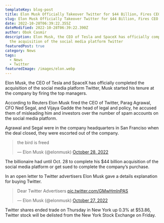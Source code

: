 ```yaml
---
templateKey: blog-post
title: Elon Musk Officially Takeover Twitter for $44 Billion, Fires CEO and CFO
slug: Elon Musk Officially Takeover Twitter for $44 Billion, Fires CEO and CFO
date: 2022-10-28T06:39:22.355Z
dateModified: 2022-10-28T06:39:22.390Z
author: Obok Casmir
description: E﻿lon Musk, the CEO of Tesla and SpaceX has officially completed
  the acquisition of the social media platform Twitter
featuredPost: true
category: News
tags:
  - News
  - Twitter
featuredImage: /images/elon.webp
---
```

E﻿lon Musk, the CEO of Tesla and SpaceX has officially completed the acquisition of the social media platform Twitter, Musk started his tenure at the company by firing the top managers.

A﻿ccording to Reuters Elon Musk fired the CEO of Twitter, Parag Agrawal, CFO Ned Segal, and Vijaya Gadde the head of legal and policy, he accused them of misleading him and investors over the number of spam accounts on the social media platform.

A﻿grawal and Segal were in the company headquarters in San Franciso when the deal closed, they were escorted out of the company.

<blockquote class="twitter-tweet"><p lang="en" dir="ltr">the bird is freed</p>&mdash; Elon Musk (@elonmusk) <a href="https://twitter.com/elonmusk/status/1585841080431321088?ref_src=twsrc%5Etfw">October 28, 2022</a></blockquote> <script async src="https://platform.twitter.com/widgets.js" charset="utf-8"></script>



The billionaire had until Oct. 28 to complete his $44 billion acquisition of the social media platform or get sued to complete the company’s purchase. 

I﻿n an open letter to Twitter advertisers Elon Musk gave a details explanation for buying Twitter.

<blockquote class="twitter-tweet"><p lang="en" dir="ltr">Dear Twitter Advertisers <a href="https://t.co/GMwHmInPAS">pic.twitter.com/GMwHmInPAS</a></p>&mdash; Elon Musk (@elonmusk) <a href="https://twitter.com/elonmusk/status/1585619322239561728?ref_src=twsrc%5Etfw">October 27, 2022</a></blockquote> <script async src="https://platform.twitter.com/widgets.js" charset="utf-8"></script>



Twitter shares ended trade on Thursday in New York up 0.3% at $53.86, Twitter stock will be delisted from the New York Stock Exchange on Friday.